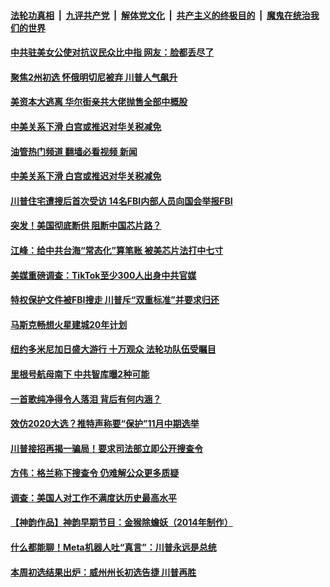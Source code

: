 ####  [法轮功真相](../../../../basic/blob/master/README.md?t=08181201) &nbsp;|&nbsp; [九评共产党](../../../../9ping.md/blob/master/README.md?t=08181201) &nbsp;|&nbsp; [解体党文化](../../../../jtdwh.md/blob/master/README.md?t=08181201)  &nbsp;|&nbsp; [共产主义的终极目的](../../../../gczydzjmd.md/blob/master/README.md?t=08181201) &nbsp;|&nbsp; [魔鬼在统治我们的世界](../../../../mgztzwmdsj.md/blob/master/README.md?t=08181201) 

#### [中共驻美女公使对抗议民众比中指 网友：脸都丢尽了](../pages/soh6/646592.md?t=08181201) 
#### [聚焦2州初选 怀俄明切尼被弃 川普人气飙升](../pages/soh6/646580.md?t=08181201) 
#### [美资本大逃离 华尔街亲共大佬抛售全部中概股](../pages/soh6/646565.md?t=08181201) 
#### [中美关系下滑 白宫或推迟对华关税减免](../pages/soh6/646541.md?t=08181201) 
#### [油管热门频道 翻墙必看视频 新闻](http://45.76.130.85:81/youtube.html?08181201)
#### [中美关系下滑 白宫或推迟对华关税减免](../pages/soh6/646541.md?t=08181201) 
#### [川普住宅遭搜后首次受访 14名FBI内部人员向国会举报FBI](../pages/soh6/646268.md?t=08181201) 
#### [突发！美国彻底断供 阻断中国芯片路？](../pages/soh6/646262.md?t=08181201) 
#### [江峰：给中共台海“常态化”算笔账 被美芯片法打中七寸 ](../pages/soh6/646193.md?t=08181201) 
#### [美媒重磅调查：TikTok至少300人出身中共官媒](../pages/soh6/646019.md?t=08181201) 
#### [特权保护文件被FBI搜走 川普斥“双重标准”并要求归还](../pages/soh6/645968.md?t=08181201) 
#### [马斯克畅想火星建城20年计划](../pages/soh6/645920.md?t=08181201) 
#### [纽约多米尼加日盛大游行 十万观众 法轮功队伍受瞩目](../pages/soh6/645872.md?t=08181201) 
#### [里根号航母南下 中共智库曝2种可能](../pages/soh6/645740.md?t=08181201) 
#### [一首歌纯净得令人落泪 背后有何内涵？](../pages/soh6/645356.md?t=08181201) 
#### [效仿2020大选？推特声称要“保护”11月中期选举](../pages/soh6/645311.md?t=08181201) 
#### [川普接招再揭一骗局！要求司法部立即公开搜查令](../pages/soh6/645299.md?t=08181201) 
#### [方伟：格兰称下搜查令 仍难解公众更多质疑](../pages/soh6/645278.md?t=08181201) 
#### [调查：美国人对工作不满度达历史最高水平](../pages/soh6/645206.md?t=08181201) 
#### [【神韵作品】神韵早期节目：金猴除蟾妖（2014年制作）](../pages/soh6/645038.md?t=08181201) 
#### [什么都能聊！Meta机器人吐“真言”：川普永远是总统](../pages/soh6/645005.md?t=08181201) 
#### [本周初选结果出炉：威州州长初选告捷 川普再胜](../pages/soh6/644987.md?t=08181201) 
<img src='http://gfw-breaker.win/goodnews/indexes/soh6.md' width='0px' height='0px'/>
